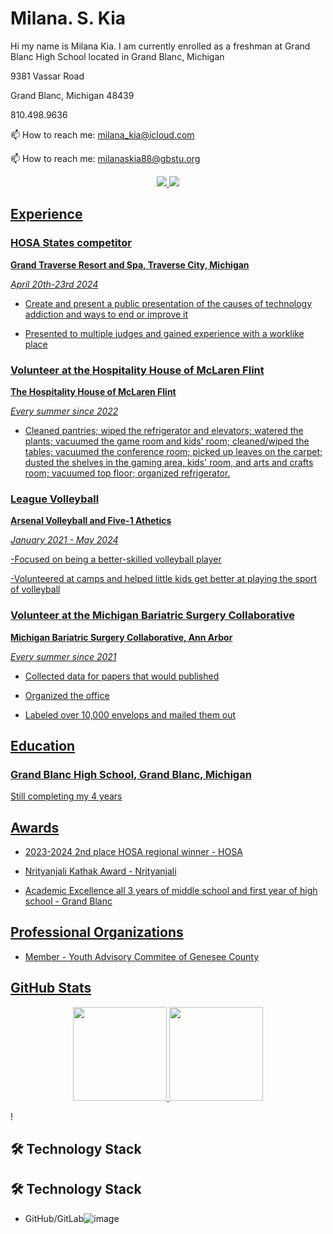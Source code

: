  

# Milana. S. Kia

 Hi my name is Milana Kia. I am currently enrolled as a freshman at Grand Blanc High School located in Grand Blanc, Michigan

9381 Vassar Road

Grand Blanc, Michigan 48439   

810.498.9636 

📫 How to reach me: <a href='mailto:milana_kia@icloud.com'>milana_kia@icloud.com</a>


📫 How to reach me: <a href='mailto:milanaskia88@gbstu.org'>milanaskia88@gbstu.org</a>


<p align='center'>
<a href="https://www.snapchat.com/in/milana.kia/">
 <img src="https://img.shields.io/badge/snapchat-%230077B5.svg?&style=for-the-badge&logo=snapchat&logoColor=white"/>
</a>
 <a href="https://t.me/milana.kia">
 <img src="https://img.shields.io/badge/Youtube-2CA5E0?style=for-the-badge&logo=Youtube&logoColor=white"/>







 

## Experience 

 

### HOSA States competitor

**Grand Traverse Resort and Spa, Traverse City, Michigan**   

_April 20th-23rd 2024_ 

 

- Create and present a public presentation of the causes of technology addiction and ways to end or improve it

- Presented to multiple judges and gained experience with a worklike place


### Volunteer at the Hospitality House of McLaren Flint 

**The Hospitality House of McLaren Flint**   

_Every summer since 2022_ 

 

- Cleaned pantries; wiped the refrigerator and elevators; watered the plants; vacuumed the game room and kids' room; cleaned/wiped the tables; vacuumed the conference room; picked up leaves on the carpet; dusted the shelves in the gaming area, kids' room, and arts and crafts room; vacuumed top floor; organized refrigerator.
 

### League Volleyball 

**Arsenal Volleyball and Five-1 Athetics**   

_January 2021 - May 2024_ 

 

-Focused on being a better-skilled volleyball player

-Volunteered at camps and helped little kids get better at playing the sport of volleyball



### Volunteer at the Michigan Bariatric Surgery Collaborative

**Michigan Bariatric Surgery Collaborative, Ann Arbor**   

_Every summer since 2021_ 

 

- Collected data for papers that would published

- Organized the office

- Labeled over 10,000 envelops and mailed them out
 

## Education 

 

### Grand Blanc High School, Grand Blanc, Michigan

Still completing my 4 years

 



## Awards 

 

- 2023-2024 2nd place HOSA regional winner - HOSA
  
-  Nrityanjali Kathak Award - Nrityanjali

-  Academic Excellence all 3 years of middle school and first year of high school - Grand Blanc
 

## Professional Organizations 

 
- Member - Youth Advisory Commitee of Genesee County


## GitHub Stats
<p align='center'>
<a href="https://github-readme-stats.vercel.app/api?username=milanakia&show_icons=true&count_private=true">
<img height=150 src="https://github-readme-stats.vercel.app/api?username=milanakia&show_icons=true&count_private=true"/>
</a>
<a href="https://github.com/milanakia/github-readme-stats">
<img height=150 src="https://github-readme-stats.vercel.app/api/top-langs/?username=milanakia&layout=compact"/>
</a>
</p>!




 

## 🛠 Technology Stack 
## 🛠 Technology Stack
* GitHub/GitLab![image](https://github.com/milanakia/milanakia/assets/170120484/8214f86f-e380-49ec-96a4-db0c45c548bb)

